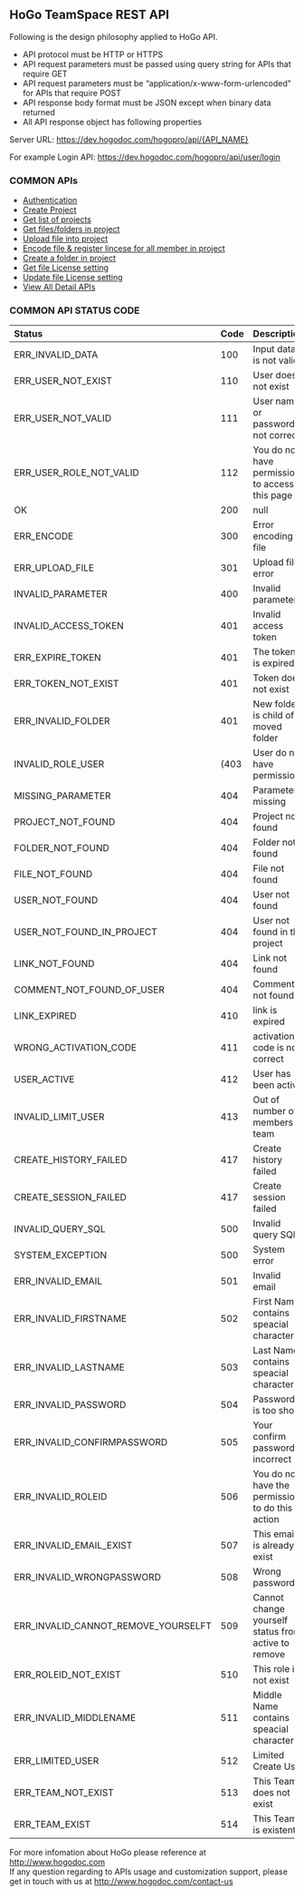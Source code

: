 ## HoGo TeamSpace REST API


Following is the design philosophy applied to HoGo API.
* API protocol must be HTTP or HTTPS
* API request parameters must be passed using query string for APIs that require GET
* API request parameters must be “application/x-www-form-urlencoded” for APIs that require POST
* API response body format must be JSON except when binary data returned
* All API response object has following properties


Server URL: https://dev.hogodoc.com/hogopro/api/{API_NAME}

For example Login API: https://dev.hogodoc.com/hogopro/api/user/login

### COMMON APIs 

<ul>
<li> 
  <a href="https://github.com/hogodev/api/blob/master/teamspace/Authentication.md#authentication-api" target="_blank">       Authentication
  </a>
</li>

<li> 
  <a href="https://github.com/hogodev/api/blob/master/teamspace/ProjectManagement.md#create-project" target="_blank">
  Create Project
  </a>
</li>

<li> 
  <a href="https://github.com/hogodev/api/blob/master/teamspace/ProjectManagement.md#get-project-list" target="_blank">
  Get list of projects
  </a>
</li>

<li> 
  <a href="https://github.com/hogodev/api/blob/master/teamspace/ProjectManagement.md#get-filesfolders-in-projectfolder" target="_blank">
  Get files/folders in project
  </a>
</li>

<li> 
  <a href="https://github.com/hogodev/api/blob/master/teamspace/ProjectManagement.md#upload-files" target="_blank">
  Upload file into project
  </a>
</li>

<li> 
  <a href="https://github.com/hogodev/api/blob/master/teamspace/ProjectManagement.md#encode--register-license" target="_blank">
  Encode file & register lincese for all member in project
  </a>
</li>

<li> 
  <a href="https://github.com/hogodev/api/blob/master/teamspace/ProjectManagement.md#create-folder" target="_blank">
  Create a folder in project
  </a>
</li>

<li> 
  <a href="https://github.com/hogodev/api/blob/master/teamspace/Project_RegisterLicense.md#get-license-info" target="_blank">
  Get file License setting
  </a>
</li>

<li> 
  <a href="https://github.com/hogodev/api/blob/master/teamspace/Project_RegisterLicense.md#license-update" target="_blank">
  Update file License setting
  </a>
</li>

<li> 
  <a href="https://github.com/hogodev/api/tree/master/teamspace" target="_blank">
  View All Detail APIs
  </a>
</li>

</ul>

### COMMON API STATUS CODE


| Status | Code | Description |
|:---|:---|:---|
| ERR_INVALID_DATA | 100 | Input data is not valid |
| ERR_USER_NOT_EXIST| 110 | User does not exist |     
| ERR_USER_NOT_VALID | 111 | User name or password is not correct |
| ERR_USER_ROLE_NOT_VALID | 112 | You do not have permission to access this page | 
| OK | 200 |  null | 
| ERR_ENCODE | 300 | Error encoding file | 
| ERR_UPLOAD_FILE | 301 | Upload file error |     
| INVALID_PARAMETER | 400 | Invalid parameter |
| INVALID_ACCESS_TOKEN |  401 | Invalid access token |
| ERR_EXPIRE_TOKEN | 401 | The token is expired | 
| ERR_TOKEN_NOT_EXIST | 401 | Token does not exist |
| ERR_INVALID_FOLDER | 401 | New folder is child of moved folder |
| INVALID_ROLE_USER | (403 | User do not have permission |
| MISSING_PARAMETER | 404 | Parameter missing |    
| PROJECT_NOT_FOUND | 404 | Project not found |
| FOLDER_NOT_FOUND | 404 | Folder not found |
| FILE_NOT_FOUND | 404 | File not found |
| USER_NOT_FOUND | 404 | User not found |
| USER_NOT_FOUND_IN_PROJECT | 404 | User not found in the project |
| LINK_NOT_FOUND | 404 | Link not found |
| COMMENT_NOT_FOUND_OF_USER | 404 | Comment not found |
| LINK_EXPIRED | 410 | link is expired |
| WRONG_ACTIVATION_CODE | 411 | activation code is not correct |
| USER_ACTIVE | 412 | User has been active |
| INVALID_LIMIT_USER | 413 | Out of number of members in team |
| CREATE_HISTORY_FAILED  | 417 | Create history failed |
| CREATE_SESSION_FAILED  | 417 | Create session failed |
| INVALID_QUERY_SQL | 500 | Invalid query SQL |
| SYSTEM_EXCEPTION | 500 | System error |
| ERR_INVALID_EMAIL  | 501 | Invalid email |
| ERR_INVALID_FIRSTNAME | 502 | First Name contains speacial character |
| ERR_INVALID_LASTNAME | 503 | Last Name contains speacial character |
| ERR_INVALID_PASSWORD | 504 | Password is too short |
| ERR_INVALID_CONFIRMPASSWORD | 505 | Your confirm password is incorrect |
| ERR_INVALID_ROLEID | 506 | You do not have the permission to do this action |
| ERR_INVALID_EMAIL_EXIST | 507 | This email is already exist |
| ERR_INVALID_WRONGPASSWORD | 508 | Wrong password |
| ERR_INVALID_CANNOT_REMOVE_YOURSELFT | 509 | Cannot change yourself status from active to remove |
| ERR_ROLEID_NOT_EXIST | 510 | This role is not exist |
| ERR_INVALID_MIDDLENAME | 511 | Middle Name contains speacial character |
| ERR_LIMITED_USER  | 512 | Limited Create User |
| ERR_TEAM_NOT_EXIST | 513 | This Team does not exist |
| ERR_TEAM_EXIST | 514 | This Team is existent |



For more infomation about HoGo please reference at http://www.hogodoc.com <br/>
If any question regarding to APIs usage and customization support, please get in touch with us at http://www.hogodoc.com/contact-us
